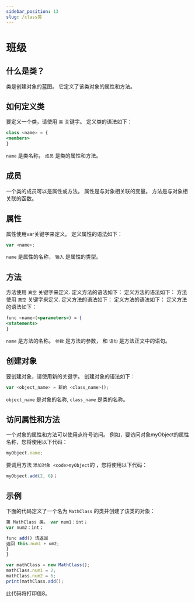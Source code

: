 ```yaml
---
sidebar_position: 13
slug: /class类
---
```


# 班级

## 什么是类？

类是创建对象的蓝图。 它定义了该类对象的属性和方法。

## 如何定义类

要定义一个类，请使用 `类` 关键字。 定义类的语法如下：

```jsx
class <name> = {
<members>
}
```

`name` 是类名称， `成员` 是类的属性和方法。

## 成员

一个类的成员可以是属性或方法。 属性是与对象相关联的变量。 方法是与对象相关联的函数。

## 属性
属性使用var关键字来定义。 定义属性的语法如下：

```jsx
var <name>;
```

`name` 是属性的名称， `输入` 是属性的类型。

## 方法
方法使用 `真空` 关键字来定义. 定义方法的语法如下： 定义方法的语法如下： 方法使用 `真空` 关键字来定义. 定义方法的语法如下： 定义方法的语法如下： 定义方法的语法如下：

```jsx
func <name>(<parameters>) = {
<statements>
}
```
`name` 是方法的名称。 `参数` 是方法的参数， 和 `语句` 是方法正文中的语句。

## 创建对象


要创建对象，请使用新的关键字。 创建对象的语法如下：

```jsx
var <object_name> = 新的 <class_name>();
```

`object_name` 是对象的名称, `class_name` 是类的名称。

## 访问属性和方法

一个对象的属性和方法可以使用点符号访问。 例如，要访问对象myObject的属性名称，您将使用以下代码：

```jsx
myObject.name;
```

要调用方法 `添加对象 <code>myObject`的</code> ，您将使用以下代码：

```jsx
myObject.add(2, 6)；
```

## 示例
下面的代码定义了一个名为 `MathClass` 的类并创建了该类的对象：

```jsx
第 MathClass 类。 var num1：int；
var num2：int；

func add() 请返回
返回 this.num1 + um2;
}
}

var mathClass = new MathClass();
mathClass.num1 = 2;
mathClass.num2 = 6;
print(mathClass.add();
```

此代码将打印值8。